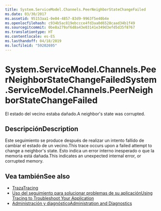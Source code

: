 ```yaml
---
title: System.ServiceModel.Channels.PeerNeighborStateChangeFailed
ms.date: 03/30/2017
ms.assetid: 95153aa1-0e04-4857-83d9-9963f5e40b4e
ms.openlocfilehash: c934b5ac819ebccce4fd3aa0d6528caad34b1f49
ms.sourcegitcommit: 0be8a279af6d8a43e03141e349d3efd5d35f8767
ms.translationtype: HT
ms.contentlocale: es-ES
ms.lasthandoff: 04/18/2019
ms.locfileid: "59202695"
---
```

# <a name="systemservicemodelchannelspeerneighborstatechangefailed"></a><span data-ttu-id="d3b9b-102">System.ServiceModel.Channels.PeerNeighborStateChangeFailed</span><span class="sxs-lookup"><span data-stu-id="d3b9b-102">System.ServiceModel.Channels.PeerNeighborStateChangeFailed</span></span>
<span data-ttu-id="d3b9b-103">El estado del vecino estaba dañado.</span><span class="sxs-lookup"><span data-stu-id="d3b9b-103">A neighbor's state was corrupted.</span></span>  
  
## <a name="description"></a><span data-ttu-id="d3b9b-104">Descripción</span><span class="sxs-lookup"><span data-stu-id="d3b9b-104">Description</span></span>  
 <span data-ttu-id="d3b9b-105">Este seguimiento se produce después de realizar un intento fallido de cambiar el estado de un vecino.</span><span class="sxs-lookup"><span data-stu-id="d3b9b-105">This trace occurs upon a failed attempt to change a neighbor's state.</span></span> <span data-ttu-id="d3b9b-106">Esto indica un error interno inesperado o que la memoria está dañada.</span><span class="sxs-lookup"><span data-stu-id="d3b9b-106">This indicates an unexpected internal error, or corrupted memory.</span></span>  
  
## <a name="see-also"></a><span data-ttu-id="d3b9b-107">Vea también</span><span class="sxs-lookup"><span data-stu-id="d3b9b-107">See also</span></span>

- [<span data-ttu-id="d3b9b-108">Traza</span><span class="sxs-lookup"><span data-stu-id="d3b9b-108">Tracing</span></span>](../../../../../docs/framework/wcf/diagnostics/tracing/index.md)
- [<span data-ttu-id="d3b9b-109">Uso del seguimiento para solucionar problemas de su aplicación</span><span class="sxs-lookup"><span data-stu-id="d3b9b-109">Using Tracing to Troubleshoot Your Application</span></span>](../../../../../docs/framework/wcf/diagnostics/tracing/using-tracing-to-troubleshoot-your-application.md)
- [<span data-ttu-id="d3b9b-110">Administración y diagnóstico</span><span class="sxs-lookup"><span data-stu-id="d3b9b-110">Administration and Diagnostics</span></span>](../../../../../docs/framework/wcf/diagnostics/index.md)
